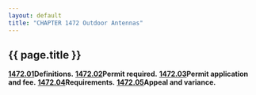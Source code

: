 ```yaml
---
layout: default 
title: "CHAPTER 1472 Outdoor Antennas"
---
```


{{ page.title }}
----------------

[**1472.01**](5958de1a.html)**Definitions.**
[**1472.02**](595f30e1.html)**Permit required.**
[**1472.03**](59637c05.html)**Permit application and fee.**
[**1472.04**](5970b684.html)**Requirements.**
[**1472.05**](5992ec7b.html)**Appeal and variance.**
